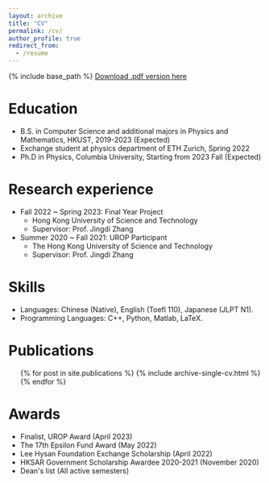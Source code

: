```yaml
---
layout: archive
title: "CV"
permalink: /cv/
author_profile: true
redirect_from:
  - /resume
---
```


{% include base_path %}
[Download .pdf version here](http://ylincn.github.io/files/cv.pdf)


Education
======
* B.S. in Computer Science and additional majors in Physics and Mathematics, HKUST, 2019-2023 (Expected)
* Exchange student at physics department of ETH Zurich, Spring 2022
* Ph.D in Physics, Columbia University, Starting from 2023 Fall (Expected)

Research experience
======
* Fall 2022 ~ Spring 2023: Final Year Project
  * Hong Kong University of Science and Technology
  * Supervisor: Prof. Jingdi Zhang
* Summer 2020 ~ Fall 2021: UROP Participant
  * The Hong Kong University of Science and Technology
  * Supervisor: Prof. Jingdi Zhang
  
Skills
======
* Languages: Chinese (Native), English (Toefl 110), Japanese (JLPT N1).
* Programming Languages: C++, Python, Matlab, LaTeX.

Publications
======
  <ul>{% for post in site.publications %}
    {% include archive-single-cv.html %}
  {% endfor %}</ul>
  
Awards
======
* Finalist, UROP Award (April 2023)
* The 17th Epsilon Fund Award (May 2022)
* Lee Hysan Foundation Exchange Scholarship (April 2022)
* HKSAR Government Scholarship Awardee 2020-2021 (November 2020)
* Dean's list (All active semesters)